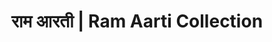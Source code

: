 ---
layout: category
title: राम आरती | Ram Aarti Collection
category: ram
meta_description: राम आरती संग्रह - Complete collection of Lord Rama Aartis in Marathi with lyrics, audio and video
keywords: राम आरती, ram aarti, rama aarti marathi, मराठी राम आरती
permalink: /category/ram/
---